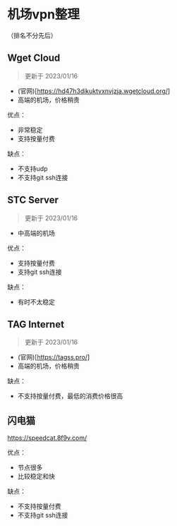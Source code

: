 # 机场vpn整理
（排名不分先后）

## Wget Cloud

> 更新于 2023/01/16

* (官网)[https://hd47h3dikuktvxnvjzja.wgetcloud.org/]
* 高端的机场，价格稍贵
  
优点：
* 非常稳定
* 支持按量付费

缺点：
* 不支持udp
* 不支持git ssh连接

## STC Server

> 更新于 2023/01/16

* 中高端的机场

优点：
* 支持按量付费
* 支持git ssh连接

缺点：
* 有时不太稳定


## TAG Internet

> 更新于 2023/01/16

* (官网)[https://tagss.pro/]
* 高端的机场，价格稍贵

缺点：
* 不支持按量付费，最低的消费价格很高


## 闪电猫

https://speedcat.8f9v.com/

优点：
* 节点很多
* 比较稳定和快

缺点：
* 不支持按量付费
* 不支持git ssh连接
